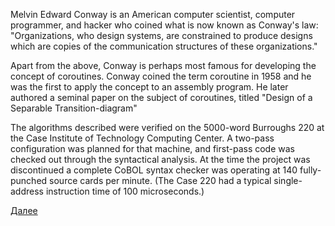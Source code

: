 Melvin Edward Conway is an American computer scientist, computer programmer, and hacker who coined what is now known as Conway's law: "Organizations, who design systems, are constrained to produce designs which are copies of the communication structures of these organizations." 

Apart from the above, Conway is perhaps most famous for developing the concept of coroutines. Conway coined the term coroutine in 1958 and he was the first to apply the concept to an assembly program. He later authored a seminal paper on the subject of coroutines, titled "Design of a Separable Transition-diagram"

The algorithms described were verified on the 5000-word
Burroughs 220 at the Case Institute of Technology Computing Center. A two-pass configuration was planned for
that machine, and first-pass code was checked out through
the syntactical analysis. At the time the project was discontinued a complete CoBOL syntax checker was operating
at 140 fully-punched source cards per minute. (The Case
220 had a typical single-address instruction time of 100
microseconds.) 

[Далее](002-userver_boost.md)